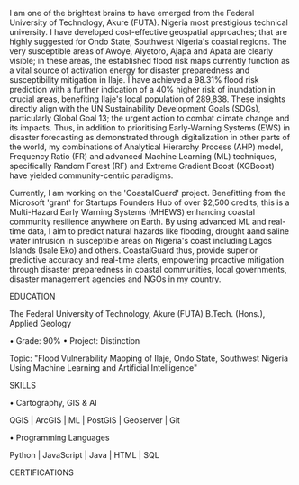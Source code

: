 I am one of the brightest brains to have emerged from the Federal University of Technology, Akure (FUTA). Nigeria most prestigious technical university. I have developed cost-effective geospatial approaches; that are highly suggested for Ondo State, Southwest Nigeria's coastal regions. The very susceptible areas of Awoye, Aiyetoro, Ajapa and Apata are clearly visible; in these areas, the established flood risk maps currently function as a vital source of activation energy for disaster preparedness and susceptibility mitigation in Ilaje. I have achieved a 98.31% flood risk prediction with a further indication of a 40% higher risk of inundation in crucial areas, benefiting Ilaje's local population of 289,838. These insights directly align with the UN Sustainability Development Goals (SDGs), particularly Global Goal 13; the urgent action to combat climate change and its impacts. Thus, in addition to prioritising Early-Warning Systems (EWS) in disaster forecasting as demonstrated through digitalization in other parts of the world, my combinations of Analytical Hierarchy Process (AHP) model, Frequency Ratio (FR) and advanced Machine Learning (ML) techniques, specifically Random Forest (RF) and Extreme Gradient Boost (XGBoost) have yielded community-centric paradigms.

Currently, I am working on the 'CoastalGuard' project. Benefitting from the Microsoft 'grant' for Startups Founders Hub of over $2,500 credits, this is a Multi-Hazard Early Warning Systems (MHEWS) enhancing coastal community resilience anywhere on Earth. By using advanced ML and real-time data, I aim to predict natural hazards like flooding, drought aand saline water intrusion in susceptible areas on Nigeria's coast including Lagos Islands (Isale Eko) and others. CoastalGuard thus, provide superior predictive accuracy and real-time alerts, empowering proactive mitigation through disaster preparedness in coastal communities, local governments, disaster management agencies and NGOs in my country.

EDUCATION 


The Federal University of Technology, Akure (FUTA)
B.Tech. (Hons.), Applied Geology

• Grade: 90% • Project: Distinction

Topic: "Flood Vulnerability Mapping of Ilaje, Ondo State, Southwest Nigeria Using Machine Learning and Artificial Intelligence"



SKILLS

• Cartography, GIS & AI

QGIS | ArcGIS | ML | PostGIS | Geoserver 
| Git

• Programming Languages

Python | JavaScript | Java | HTML | SQL



CERTIFICATIONS







